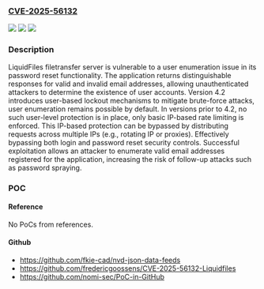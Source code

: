 ### [CVE-2025-56132](https://cve.mitre.org/cgi-bin/cvename.cgi?name=CVE-2025-56132)
![](https://img.shields.io/static/v1?label=Product&message=n%2Fa&color=blue)
![](https://img.shields.io/static/v1?label=Version&message=n%2Fa%20&color=brightgreen)
![](https://img.shields.io/static/v1?label=Vulnerability&message=n%2Fa&color=brightgreen)

### Description

LiquidFiles filetransfer server is vulnerable to a user enumeration issue in its password reset functionality. The application returns distinguishable responses for valid and invalid email addresses, allowing unauthenticated attackers to determine the existence of user accounts. Version 4.2 introduces user-based lockout mechanisms to mitigate brute-force attacks, user enumeration remains possible by default. In versions prior to 4.2, no such user-level protection is in place, only basic IP-based rate limiting is enforced. This IP-based protection can be bypassed by distributing requests across multiple IPs (e.g., rotating IP or proxies). Effectively bypassing both login and password reset security controls. Successful exploitation allows an attacker to enumerate valid email addresses registered for the application, increasing the risk of follow-up attacks such as password spraying.

### POC

#### Reference
No PoCs from references.

#### Github
- https://github.com/fkie-cad/nvd-json-data-feeds
- https://github.com/fredericgoossens/CVE-2025-56132-Liquidfiles
- https://github.com/nomi-sec/PoC-in-GitHub

